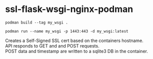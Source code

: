 # ssl-flask-wsgi-nginx-podman
```podman build --tag my_wsgi .```

```podman run --name my_wsgi -p 1443:443 -d my_wsgi:latest```

Creates a Self-Signed SSL cert based on the containers hostname.  
API responds to GET and and POST requests.  
POST data and timestamp are written to a sqlite3 DB in the container.  
